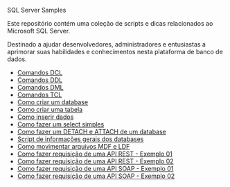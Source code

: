 SQL Server Samples

Este repositório contém uma coleção de scripts e dicas relacionados ao Microsoft SQL Server.

Destinado a ajudar desenvolvedores, administradores e entusiastas a aprimorar suas habilidades e conhecimentos nesta plataforma de banco de dados.

- [Comandos DCL](<T-SQL Samples/001 - DCL.sql>)
- [Comandos DDL](<T-SQL Samples/002 - DDL.sql>)
- [Comandos DML](<T-SQL Samples/003 - DML.sql>)
- [Comandos TCL](<T-SQL Samples/004 - TCL.sql>)
- [Como criar um database](<T-SQL Samples/005 - CRIANDO_UM_DATABASE.sql>)
- [Como criar uma tabela](<T-SQL Samples/006 - CRIANDO_UMA_TABELA.sql>)
- [Como inserir dados](<T-SQL Samples/007 - INSERINDO_DADOS.sql>)
- [Como fazer um select simples](<T-SQL Samples/008 - SELECT_SIMPLES.sql>)
- [Como fazer um DETACH e ATTACH de um database](<T-SQL Samples/009 - DETACH_E_ATTACH.sql>)
- [Script de informações gerais dos databases](<T-SQL Samples/010 - INFORMACAO_GERAL_DATABASES.sql>)
- [Como movimentar arquivos MDF e LDF](<T-SQL Samples/011 - MOVIMENTAR_ARQUIVOS_MDF_E_LDF.sql>)
- [Como fazer requisição de uma API REST - Exemplo 01](<T-SQL Samples/012 - REQUISIÇÃO_REST_01.sql>)
- [Como fazer requisição de uma API REST - Exemplo 02](<T-SQL Samples/013 - REQUISIÇÃO_REST_02.sql>)
- [Como fazer requisição de uma API SOAP - Exemplo 01](<T-SQL Samples/014 - REQUISIÇÃO_SOAP_01.sql>)
- [Como fazer requisição de uma API SOAP - Exemplo 02](<T-SQL Samples/015 - REQUISIÇÃO_SOAP_02.sql>)